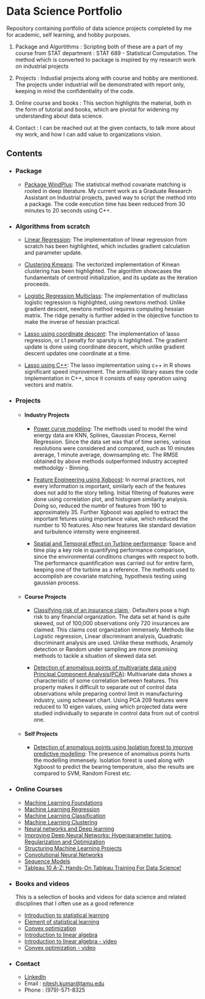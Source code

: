 # Data Science Portfolio
Repository containing portfolio of data science projects completed by me for academic, self learning, and hobby purposes.

   1. Package and Algortithms : Scripting both of these are a part of my course from STAT department : STAT 689 - Statistical Computation. The method which is converted to package is inspired by my research work on industrial projects

   2. Projects : Industial projects along with course and hobby are mentioned. The projects under industrial will be demonstrated with report only, keeping in mind the confidentiality of the code. 

   3. Online course and books : This section highlights the material, both in the form of tutorial and books, which are pivotal for widening my understanding about data science.

   4. Contact : I can be reached out at the given contacts, to talk more about my work, and how I can add value to organizations vision.

## Contents

- ### Package

    - [Package WindPlus](https://github.com/nitesh-1507/WindPlus): The statistical method covariate matching is rooted in deep literature. My current work as a Graduate Research Assistant on Industrial projects, paved way to script the method into a package. The code execution time has been reduced from 30 minutes to 20 seconds using C++.
    
- ### Algorithms from scratch

     - [Linear Regression](https://github.com/nitesh-1507/Linear-Regression): The implementation of linear regression from scratch has been highlighted, which includes gradient calculation and parameter update.
     
     - [Clustering Kmeans](https://github.com/nitesh-1507/Clustering-Kmeans): The vectorized implementation of Kmean clustering has been highlighted. The algorithm showcases the fundamentals of centroid initialization, and its update as the iteration proceeds.
    
    - [Logistic Regression Multiclass](https://github.com/nitesh-1507/Logistic-Regression-Multiclass): The implementation of multiclass logistic regression is highlighted, using newtons method. Unlike gradient descent, newtons method requires computing hessian matrix. The ridge penalty is further added in the objective function to make the inverse of hessian practical. 
     
     - [Lasso using coordinate descent](https://github.com/nitesh-1507/Lasso-Regession-using-coordinate-descent): The implementation of lasso regression, or L1 penalty for sparsity is highlighted. The gradient update is done using coordinate descent, which unlike gradient descent updates one coordinate at a time. 
     
     - [Lasso using C++](https://github.com/nitesh-1507/Lasso-Regression-using-Cpp): The lasso implementation using c++ in R shows significant speed improvement. The armadillo library eases the code implementation in C++, since it consists of easy operation using vectors and matrix. 


- ### Projects
 
   - #### Industry Projects

     - [Power curve modeling](https://github.com/nitesh-1507/Power-curve-modelling-and-performance-evaluation-of-wind-energy-data): The methods used to model the wind energy data are KNN, Splines, Gaussian Process, Kernel Regression. Since the data set was that of time series, various resolutions were considered and compared, such as 10 minutes average, 1 minute average, downsampling etc. The RMSE obtained by above methods outperformed industry accepted methodolgy - Binning.

     - [Feature Engineering using Xgboost](https://github.com/nitesh-1507/Data-mining-and-feature-engineering-of-wind-energy-data-using-Xgboost): In normal practices, not every information is important, similarly each of the features does not add to the story telling. Initial filtering of features were done using correlation plot, and histogram similarity analysis. Doing so, reduced the numbr of features from 190 to approximately 35. Further Xgboost was applied to extract the important fetures using importance value, which reduced the number to 10 features. Also new features like standard deviation and turbulence intensity were engineered.

     - [Spatial and Temporal effect on Turbine performance](https://github.com/nitesh-1507/Spatial-and-Temporal-effect-on-turbine-performance): Space and time play a key role in quantifying performance comparison, since the environmental conditions changes with respect to both. The performance quantification was carried out for entire farm, keeping one of the turbine as a reference. The methods used to accomplish are covariate matching, hypothesis testing using gaussian process.
 
   - #### Course Projects

     - [Classifying risk of an insurance claim ](https://github.com/nitesh-1507/Classifying-the-risk-of-an-insurance-claim): Defaulters pose a high risk to any financial organization. The data set at hand is quite skewed, out of 100,000 observations only 720 insurances are claimed. This claims cost organization immensely. Methods like Logistic regression, Linear discriminant analysis, Quadratic discriminant analysis are used. Unlike these methods, Anamoly detection or Random under sampling are more promising methods to tackle a situation of skewed data set.

     - [Detection of anomalous points of multivariate data using Principal Component Analysis(PCA)](https://github.com/nitesh-1507/Detection-of-anomalous-points-of-multivariate-data-using-Principal-Component-Analysis-PCA): Multivariate data shows a characteristic of some correlation between features. This property makes it difficult to separate out of control data observations while preparing control limit in manufacturing industry, using schewart chart. Using PCA 209 features were reduced to 10 eigen values, using which projected data were studied individually to separate in control data from out of control one.
     
   - #### Self Projects

     - [Detection of anomalous points using Isolation forest to improve predictive modelling](https://github.com/nitesh-1507/Detection-of-anomalous-points-using-Isolation-forest-to-improve-predictive-modelling): The presence of anomalous points hurts the modelling immensely. Isolation forest is used along with Xgboost to predict the bearing temperature, also the results are compared to SVM, Random Forest etc.

- ### Online Courses

     - [Machine Learning Foundations](https://www.coursera.org/learn/ml-foundations)
     - [Machine Learning Regression](https://www.coursera.org/learn/ml-regression)
     - [Machine Learning Classification](https://www.coursera.org/learn/ml-classification)
     - [Machine Learning Clustering](https://www.coursera.org/learn/ml-clustering-and-retrieval)
     - [Neural networks and Deep learning](https://www.coursera.org/learn/neural-networks-deep-learning?specialization=deep-learning)
     - [Improving Deep Neural Networks: Hyperparameter tuning, Regularization and Optimization](https://www.coursera.org/learn/deep-neural-network?specialization=deep-learning)
     - [Structuring Machine Learning Projects](https://www.coursera.org/learn/machine-learning-projects?specialization=deep-learning)
     - [Convolutional Neural Networks](https://www.coursera.org/learn/convolutional-neural-networks?specialization=deep-learning)
     - [Sequence Models](https://www.coursera.org/learn/nlp-sequence-models)
     - [Tableau 10 A-Z: Hands-On Tableau Training For Data Science!](https://www.udemy.com/course/tableau10/)
   
- ### Books and videos
   
   This is a selection of books and videos for data science and related disciplines that I often use as a good reference
      
     - [Introduction to statistical learning](https://www.amazon.com/Introduction-Statistical-Learning-Applications-Statistics/dp/1461471370)
     - [Element of statistical learning](https://www.amazon.com/Elements-Statistical-Learning-Prediction-Statistics/dp/0387848576)
     - [Convex optimization](https://www.amazon.com/Convex-Optimization-Corrections-2008-Stephen/dp/0521833787/ref=sr_1_1?keywords=Convex+Optimization+By+Stephen+Boyd&qid=1576600464&s=books&sr=1-1)
     - [Introduction to linear algebra](https://www.amazon.com/Introduction-Linear-Algebra-Gilbert-Strang/dp/0980232775/ref=asc_df_0980232775/?tag=hyprod-20&linkCode=df0&hvadid=312152840806&hvpos=1o2&hvnetw=g&hvrand=9003032695276695227&hvpone=&hvptwo=&hvqmt=&hvdev=c&hvdvcmdl=&hvlocint=&hvlocphy=9027902&hvtargid=pla-454800779501&psc=1&tag=&ref=&adgrpid=61316181319&hvpone=&hvptwo=&hvadid=312152840806&hvpos=1o2&hvnetw=g&hvrand=9003032695276695227&hvqmt=&hvdev=c&hvdvcmdl=&hvlocint=&hvlocphy=9027902&hvtargid=pla-454800779501)
     - [Introduction to linear algebra - video](https://www.youtube.com/watch?v=J7DzL2_Na80&list=PLE7DDD91010BC51F8&index=2)
     - [Convex optimization - video](https://www.youtube.com/watch?v=McLq1hEq3UY&list=PL3940DD956CDF0622)
 
- ### Contact
    

     - [LinkedIn](https://www.linkedin.com/in/niteshkumar92/)
     - Email : nitesh.kumar@tamu.edu
     - Phone : (979)-571-8325
